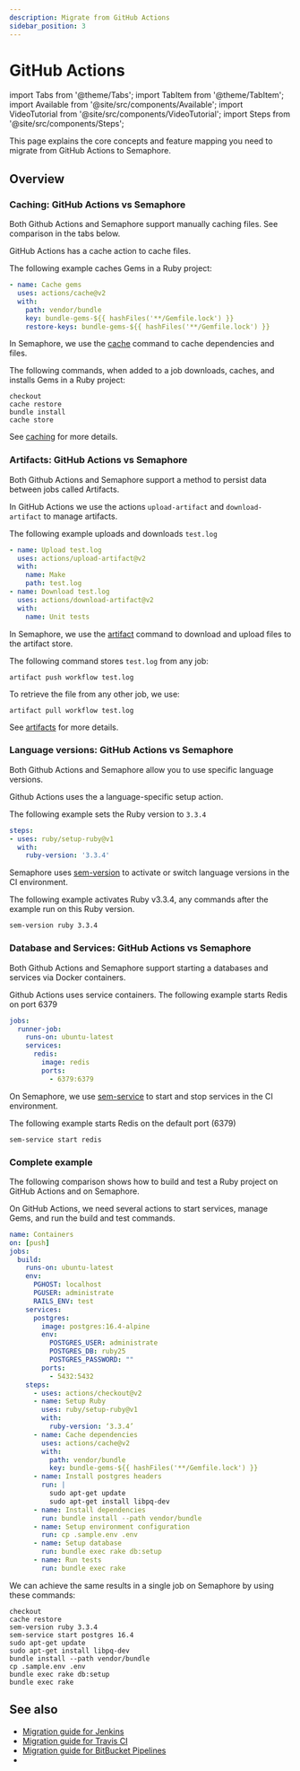 ```yaml
---
description: Migrate from GitHub Actions
sidebar_position: 3
---
```


# GitHub Actions

import Tabs from '@theme/Tabs';
import TabItem from '@theme/TabItem';
import Available from '@site/src/components/Available';
import VideoTutorial from '@site/src/components/VideoTutorial';
import Steps from '@site/src/components/Steps';

This page explains the core concepts and feature mapping you need to migrate from GitHub Actions to Semaphore.

## Overview

### Caching: GitHub Actions vs Semaphore

Both Github Actions and Semaphore support manually caching files. See comparison in the tabs below.

<Tabs groupId="editor-yaml">
<TabItem value="ga" label="GitHub Actions">

GitHub Actions has a cache action to cache files. 

The following example caches Gems in a Ruby project:

```yaml
- name: Cache gems
  uses: actions/cache@v2
  with:
    path: vendor/bundle
    key: bundle-gems-${{ hashFiles('**/Gemfile.lock') }}
    restore-keys: bundle-gems-${{ hashFiles('**/Gemfile.lock') }}
```

</TabItem>
<TabItem value="semaphore" label="Semaphore">

In Semaphore, we use the [cache](../../reference/toolbox#cache) command to cache dependencies and files.

The following commands, when added to a job downloads, caches, and installs Gems in a Ruby project:

```shell
checkout
cache restore
bundle install
cache store
```

See [caching](../../using-semaphore/optimization/cache) for more details.

</TabItem>
</Tabs>

### Artifacts: GitHub Actions vs Semaphore

Both Github Actions and Semaphore support a method to persist data between jobs called Artifacts.

<Tabs groupId="editor-yaml">
<TabItem value="ga" label="GitHub Actions">

In GitHub Actions we use the actions `upload-artifact` and `download-artifact` to manage artifacts.

The following example uploads and downloads `test.log`

```yaml
- name: Upload test.log
  uses: actions/upload-artifact@v2
  with:
    name: Make
    path: test.log
- name: Download test.log
  uses: actions/download-artifact@v2
  with:
    name: Unit tests
```

</TabItem>
<TabItem value="semaphore" label="Semaphore">

In Semaphore, we use the [artifact](../../reference/toolbox#artifact) command to download and upload files to the artifact store.

The following command stores `test.log` from any job:

```shell
artifact push workflow test.log
```

To retrieve the file from any other job, we use:

```shell
artifact pull workflow test.log
```

See [artifacts](../../using-semaphore/artifacts) for more details.

</TabItem>
</Tabs>

### Language versions: GitHub Actions vs Semaphore

Both Github Actions and Semaphore allow you to use specific language versions. 

<Tabs groupId="editor-yaml">
<TabItem value="ga" label="GitHub Actions">

Github Actions uses the a language-specific setup action. 

The following example sets the Ruby version to `3.3.4`

```yaml
steps:
- uses: ruby/setup-ruby@v1
  with:
    ruby-version: '3.3.4'
```
</TabItem>
<TabItem value="semaphore" label="Semaphore">

Semaphore uses [sem-version](../../reference/toolbox#sem-version) to activate or switch language versions in the CI environment. 

The following example activates Ruby v3.3.4, any commands after the example run on this Ruby version.

```shell
sem-version ruby 3.3.4
```

</TabItem>
</Tabs>

### Database and Services: GitHub Actions vs Semaphore

Both Github Actions and Semaphore support starting a databases and services via Docker containers.

<Tabs groupId="editor-yaml">
<TabItem value="ga" label="GitHub Actions">

Github Actions uses service containers. The following example starts Redis on port 6379

```yaml
jobs:
  runner-job:
    runs-on: ubuntu-latest
    services:
      redis:
        image: redis
        ports:
          - 6379:6379
```

</TabItem>
<TabItem value="semaphore" label="Semaphore">

On Semaphore, we use [sem-service](../../reference/toolbox#sem-service) to start and stop services in the CI environment.

The following example starts Redis on the default port (6379)

```shell
sem-service start redis
```
    
</TabItem>
</Tabs>

### Complete example

The following comparison shows how to build and test a Ruby project on GitHub Actions and on Semaphore.

<Tabs groupId="editor-yaml">
<TabItem value="ga" label="GitHub Actions">

On GitHub Actions, we need several actions to start services, manage Gems, and run the build and test commands.

```yaml
name: Containers
on: [push]
jobs:
  build:
    runs-on: ubuntu-latest
    env:
      PGHOST: localhost
      PGUSER: administrate
      RAILS_ENV: test
    services:
      postgres:
        image: postgres:16.4-alpine
        env:
          POSTGRES_USER: administrate
          POSTGRES_DB: ruby25
          POSTGRES_PASSWORD: ""
        ports:
          - 5432:5432
    steps:
      - uses: actions/checkout@v2
      - name: Setup Ruby
        uses: ruby/setup-ruby@v1
        with:
          ruby-version: ‘3.3.4’
      - name: Cache dependencies
        uses: actions/cache@v2
        with:
          path: vendor/bundle
          key: bundle-gems-${{ hashFiles('**/Gemfile.lock') }}
      - name: Install postgres headers
        run: |
          sudo apt-get update
          sudo apt-get install libpq-dev
      - name: Install dependencies
        run: bundle install --path vendor/bundle
      - name: Setup environment configuration
        run: cp .sample.env .env
      - name: Setup database
        run: bundle exec rake db:setup
      - name: Run tests
        run: bundle exec rake
```

</TabItem>
<TabItem value="semaphore" label="Semaphore">

We can achieve the same results in a single job on Semaphore by using these commands:

```shell
checkout
cache restore
sem-version ruby 3.3.4
sem-service start postgres 16.4
sudo apt-get update
sudo apt-get install libpq-dev
bundle install --path vendor/bundle
cp .sample.env .env
bundle exec rake db:setup
bundle exec rake
```

</TabItem>
</Tabs>


## See also

- [Migration guide for Jenkins](./jenkins)
- [Migration guide for Travis CI](./travis)
- [Migration guide for BitBucket Pipelines](./bitbucket)
- 
